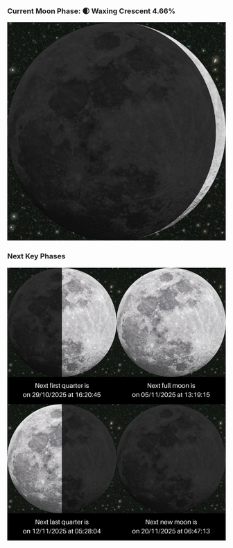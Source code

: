 ### Current Moon Phase: 🌒 Waxing Crescent 4.66%
![Moon Phase](moonphase.png)
### Next Key Phases
![Gallery](gallery.png)